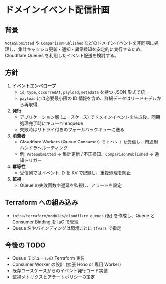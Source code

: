 # ドメインイベント配信計画

## 背景
`VoteSubmitted` や `ComparisonPublished` などのドメインイベントを非同期に処理し、集計キャッシュ更新・通知・異常検知を安定的に実行するため、Cloudflare Queues を利用したイベント配送を検討する。

## 方針
1. **イベントエンベロープ**
   - `id`, `type`, `occurredAt`, `payload`, `metadata` を持つ JSON 形式で統一
   - `payload` には必要最小限の ID 情報を含め、詳細データはリードモデルから再取得
2. **発行**
   - アプリケーション層 (ユースケース) でドメインイベントを生成後、同期処理完了時にキューへ enqueue
   - 失敗時はリトライ付きのフォールバックキューに送る
3. **消費者**
   - Cloudflare Workers (Queue Consumer) でイベントを受信し、用途別ハンドラへルーティング
   - 例: `VoteSubmitted` → 集計更新 / 不正検知、`ComparisonPublished` → 通知トリガー
4. **冪等性**
   - 受信側ではイベント ID を KV で記録し、重複処理を防止
5. **監視**
   - Queue の失敗回数や遅延を監視し、アラートを設定

## Terraform への組み込み
- `infra/terraform/modules/cloudflare_queues` (仮) を作成し、Queue と Consumer Binding を IaC で管理
- Queue 名やバインディングは環境ごとに `tfvars` で指定

## 今後の TODO
- Queue モジュールの Terraform 実装
- Consumer Worker の設計 (拡張 Hono or 専用 Worker)
- 既存ユースケースからのイベント発行コード実装
- 監視メトリクスとアラートポリシーの策定
